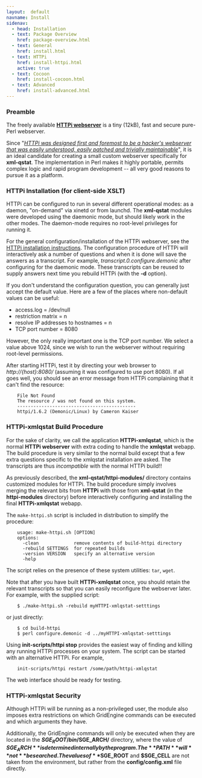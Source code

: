 ```yaml
---
layout:  default
navname: Install
sidenav:
  - head: Installation
  - text: Package Overview
    href: package-overview.html
  - text: General
    href: install.html
  - text: HTTPi
    href: install-httpi.html
    active: true
  - text: Cocoon
    href: install-cocoon.html
  - text: Advanced
    href: install-advanced.html
---
```


### Preamble

The freely available **[HTTPi webserver](http://www.floodgap.com/httpi/)**
is a tiny (12kB), fast and secure pure-Perl webserver.

Since &quot;<cite><a href="http://www.floodgap.com/httpi/program.html">HTTPi
was designed first and foremost to be a hacker's webserver that was easily
understood, easily patched and trivially maintainable</a></cite>&quot;,
it is an ideal candidate for creating a small custom webserver
specifically for **xml-qstat**. The implementation in Perl makes it
highly portable, permits complex logic and rapid program development
-- all very good reasons to pursue it as a platform.


### HTTPi Installation (for client-side XSLT)

HTTPi can be configured to run in several different operational modes: as a
daemon, "on-demand" via xinetd or from launchd. The **xml-qstat** modules
were developed using the daemonic mode, but should likely work in the other
modes. The daemon-mode requires no root-level privileges for running it.

For the general configuration/installation of the HTTPi webserver, see the
[HTTPi installation instructions](http://www.floodgap.com/httpi/install.html).
The configuration procedure of HTTPi will interactively ask a number of
questions and when it is done will save the answers as a transcript. For
example, *transcript.0.configure.demonic* after configuring for the
daemonic mode. These transcripts can be reused to supply answers next time you
rebuild HTTPi (with the **-d** option).

If you don't understand the configuration question, you can generally just
accept the default value. Here are a few of the places where non-default
values can be useful:

- access.log = /dev/null
- restriction matrix = n
- resolve IP addresses to hostnames = n
- TCP port number = 8080

However, the only really important one is the TCP port number. We select a
value above 1024, since we wish to run the webserver without requiring
root-level permissions.

After starting HTTPi, test it by directing your web browser to
*http://{host}:8080/* (assuming it was configured to use port 8080). If all
goes well, you should see an error message from HTTPi complaining that it
can't find the resource:

        File Not Found
        The resource / was not found on this system.
        --------------------------------------------
        httpi/1.6.2 (Demonic/Linux) by Cameron Kaiser


### HTTPi-xmlqstat Build Procedure

For the sake of clarity, we call the application **HTTPi-xmlqstat**, which
is the normal **HTTPi webserver** with extra coding to handle the
**xmlqstat** webapp. The build procedure is very similar to the normal build
except that a few extra questions specific to the xmlqstat installation are
asked.
The transcripts are thus *incompatible* with the normal HTTPi build!!

As previously described, the **xml-qstat/httpi-modules/** directory contains
customized modules for HTTPi. The build procedure simply involves merging
the relevant bits from **HTTPi** with those from **xml-qstat** (in the
**httpi-modules** directory) before interactively configuring and installing
the final **HTTPi-xmlqstat** webapp.

The `make-httpi.sh` script is included in distribution to simplify the
procedure:

        usage: make-httpi.sh [OPTION]
        options:
          -clean             remove contents of build-httpi directory
          -rebuild SETTINGS  for repeated builds
          -version VERSION   specify an alternative version
          -help

The script relies on the presence of these system utilities: `tar`, `wget`.

Note that after you have built **HTTPi-xmlqstat** once, you should retain
the relevant transcripts so that you can easily reconfigure the webserver
later. For example, with the supplied script:

        $ ./make-httpi.sh -rebuild myHTTPI-xmlqstat-setttings

or just directly:

        $ cd build-httpi
        $ perl configure.demonic -d ../myHTTPI-xmlqstat-setttings


Using **init-scripts/httpi stop** provides the easiest way of finding and
killing any running HTTPi processes on your system. The script can be
started with an alternative HTTPi. For example,

        init-scripts/httpi restart /some/path/httpi-xmlqstat

The web interface should be ready for testing.


### HTTPi-xmlqstat Security

Although HTTPi will be running as a non-privileged user, the module also
imposes extra restrictions on which GridEngine commands can be executed and
which arguments they have.

Additionally, the GridEngine commands will only be executed when they are
located in the **$SGE_ROOT/bin/$SGE_ARCH/** directory, where the value of
**$SGE_ARCH** is determined internally by the program. The **PATH** will
**not** be searched.  The values of **$SGE_ROOT** and **$SGE_CELL** are not
taken from the environment, but rather from the **config/config.xml** file
directly.

